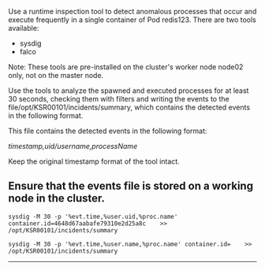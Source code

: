 Use a runtime inspection tool to detect anomalous processes that occur and execute frequently in a single container of Pod redis123.
There are two tools available:
- sysdig
- falco

Note: These tools are pre-installed on the cluster's worker node node02 only, not on the master node.

Use the tools to analyze the spawned and executed processes for at least 30 seconds, checking them with filters and writing the events to the file/opt/KSR00101/incidents/summary, which contains the detected events in the following format.

This file contains the detected events in the following format:

*timestamp,uid/username,processName*

Keep the original timestamp format of the tool intact.

Ensure that the events file is stored on a working node in the cluster.
---

`sysdig -M 30 -p '%evt.time,%user.uid,%proc.name' container.id=4648d67aabafe79310e2d25a8c    >> /opt/KSR00101/incidents/summary`

`sysdig -M 30 -p '%evt.time,%user.name,%proc.name' container.id=    >> /opt/KSR00101/incidents/summary`

---
